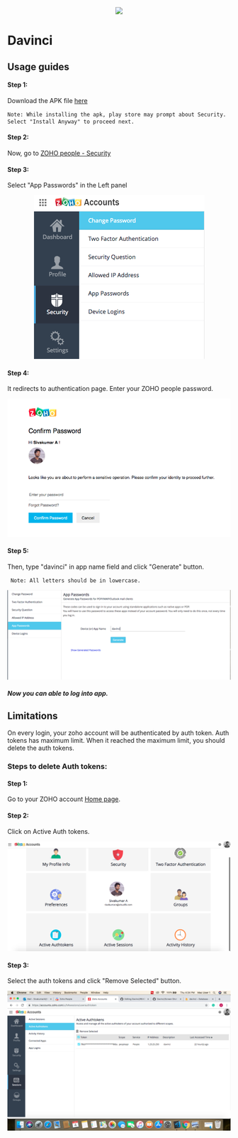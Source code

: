 <p align="center">
  <img src="https://visualbi.com/wp-content/uploads/visualbi-logo-175-60.png"/>
</p> 

# Davinci
## Usage guides

#### Step 1: 
Download the APK file [here](https://expo.io/artifacts/dab6f1ab-7399-4a83-9709-f5bdc36f74d5)

    Note: While installing the apk, play store may prompt about Security. Select "Install Anyway" to proceed next.

#### Step 2: 
Now, go to [ZOHO people - Security](https://accounts.zoho.com/u/h#security/security_pwd)

#### Step 3: 
Select "App Passwords" in the Left panel


<p align="center">
  <img src="./screenshots/Screen%20Shot%202019-07-04%20at%2011.33.09%20AM.png"/>
</p>

#### Step 4: 
It redirects to authentication page. Enter your ZOHO people password.


<p align="center">
  <img src="./screenshots/Screen%20Shot%202019-07-04%20at%2011.36.53%20AM.png"/>
</p>

#### Step 5: 
Then, type "davinci" in app name field and click "Generate" button.

     Note: All letters should be in lowercase.
     
     
<p align="center">
  <img src="./screenshots/Screen%20Shot%202019-07-04%20at%2011.37.56%20AM.png"/>
</p>  

####   *Now you can able to log into app.*

## Limitations

On every login, your zoho account will be authenticated by auth token. Auth tokens has maximum limit. When it reached the maximum limit, you should delete the auth tokens.


### Steps to delete Auth tokens:

#### Step 1: 
Go to your ZOHO account [Home page](https://accounts.zoho.com/u/h#home).

#### Step 2: 
Click on Active Auth tokens.


<p align="center">
  <img src="./screenshots/Screen%20Shot%202019-07-04%20at%204.29.29%20PM.png"/>
</p>

#### Step 3:
Select the auth tokens and click "Remove Selected" button.


<p align="center">
  <img src="./screenshots/Screen%20Shot%202019-07-04%20at%204.34.27%20PM.png"/>
</p>






